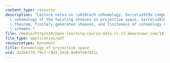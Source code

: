 ```yaml
---
content_type: resource
description: "Lecture notes on \u010Cech cohomology, Serre\u2019s computation of the\
  \ cohomology of the twisting sheaves on projective space, Serre\u2019s \uFB01niteness\
  \ theorem, finitely generated sheaves, and finiteness of cohomology on projective\
  \ schemes."
file: /media/https%3A/open-learning-course-data-rc.s3.amazonaws.com/18-726-algebraic-geometry-spring-2009/da2b637d79c2c9d13d208a04fd47b21c_MIT18_726s09_lec19_cohomproj.pdf
file_type: application/pdf
resourcetype: Document
title: Cohomology of projective space
uid: da2b637d-79c2-c9d1-3d20-8a04fd47b21c
---
```

